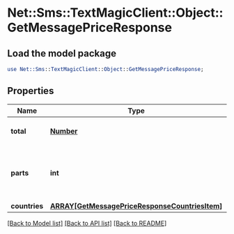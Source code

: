 # Net::Sms::TextMagicClient::Object::GetMessagePriceResponse

## Load the model package
```perl
use Net::Sms::TextMagicClient::Object::GetMessagePriceResponse;
```

## Properties
Name | Type | Description | Notes
------------ | ------------- | ------------- | -------------
**total** | [**Number**](Number.md) | Total price of the mesasge. | 
**parts** | **int** | Message parts (multiples of 160 characters) count. | 
**countries** | [**ARRAY[GetMessagePriceResponseCountriesItem]**](GetMessagePriceResponseCountriesItem.md) |  | 

[[Back to Model list]](../README.md#documentation-for-models) [[Back to API list]](../README.md#documentation-for-api-endpoints) [[Back to README]](../README.md)


